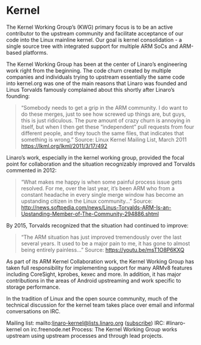# Kernel

The Kernel Working Group’s (KWG) primary focus is to be an active contributor to the upstream community and facilitate acceptance of our code into the Linux mainline kernel. Our goal is kernel consolidation - a single source tree with integrated support for multiple ARM SoCs and ARM-based platforms.

The Kernel Working Group has been at the center of Linaro’s engineering work right from the beginning. The code churn created by multiple companies and individuals trying to upstream essentially the same code into kernel.org was one of the main reasons that Linaro was founded and Linus Torvalds famously complained about this shortly after Linaro’s founding:

> “Somebody needs to get a grip in the ARM community. I do want to do these merges, just to see how screwed up things are, but guys, this is just ridiculous. The pure amount of crazy churn is annoying in itself, but when I then get these “independent” pull requests from four different people, and they touch the same files, that indicates that something is wrong.” Source: Linux Kernel Mailing List, March 2011 https://lkml.org/lkml/2011/3/17/492

Linaro’s work, especially in the kernel working group, provided the focal point for collaboration and the situation recognizably improved and Torvalds commented in 2012:

> “What makes me happy is when some painful process issue gets resolved. For me, over the last year, it’s been ARM who from a constant headache in every single merge window has become an upstanding citizen in the Linux community…” Source: http://news.softpedia.com/news/Linus-Torvalds-ARM-Is-an-Upstanding-Member-of-The-Community-294886.shtml

By 2015, Torvalds recognized that the situation had continued to improve:

> “The ARM situation has just improved tremendously over the last several years. It used to be a major pain to me, it has gone to almost being entirely painless…” Source: https://youtu.be/msT1O8P6KXQ

As part of its ARM Kernel Collaboration work, the Kernel Working Group has taken full responsibility for implementing support for many ARMv8 features including CoreSight, kprobes, kexec and more. In addition, it has major contributions in the areas of Android upstreaming and work specific to storage performance.

In the tradition of Linux and the open source community, much of the technical discussion for the kernel team takes place over email and informal conversations on IRC.

Mailing list: mailto:linaro-kernel@lists.linaro.org ([subscribe](http://lists.linaro.org/mailman/listinfo/linaro-dev))
IRC: #linaro-kernel on irc.freenode.net
Process: The Kernel Working Group works upstream using upstream processes and through lead projects. 
